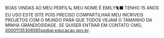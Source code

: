 BOAS VINDAS AO MEU PERFIL🪐
MEU NOME É EMILY🐈‍⬛
TENHO 15 ANOS
EU USO ESTE SITE POIS PRECISO COMPARTILHAR MEU INCRIVEIS PROJETOS COM O MUNDO PARA QUE TODOS VEJAM O TAMANHO DA MINHA GRANDIOSIDADE.
SE QUISER ENTRAR EM CONTATO CMG; 00001135308585sp@al.educacao.gov.br.
